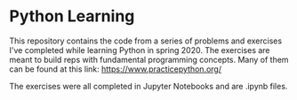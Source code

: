 # Python Learning

This repository contains the code from a series of problems and exercises I've completed while learning Python in spring 2020. The exercises are meant to build reps with fundamental programming concepts. Many of them can be found at this link: https://www.practicepython.org/

The exercises were all completed in Jupyter Notebooks and are .ipynb files.
